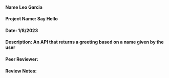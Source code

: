 #### Name Leo Garcia
#### Project Name: Say Hello
#### Date: 1/8/2023
#### Description: An API that returns a greeting based on a name given by the user
#### Peer Reviewer:
#### Review Notes: 
